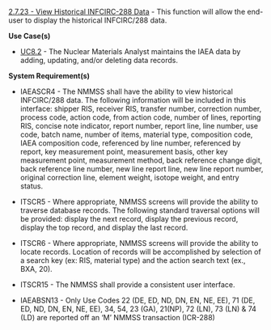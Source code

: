 <a href="https://dev.azure.com/Link-Technologies/NMMSS%20Requirements/_workitems/edit/320/" target="_blank">2.7.23 - View Historical INFCIRC-288 Data</a> - This function will allow the end-user to display the historical INFCIRC/288 data.



**Use Case(s)**

- <a href="https://dev.azure.com/Link-Technologies/NMMSS%20Requirements/_workitems/edit/458/" target="_blank">UC8.2</a> - The Nuclear Materials Analyst maintains the IAEA data by adding, updating, and/or deleting data records.


**System Requirement(s)**

- IAEASCR4 - The NMMSS shall have the ability to view historical INFCIRC/288 data. The following information will be included in this interface: shipper RIS, receiver RIS, transfer number, correction number, process code, action code, from action code, number of lines, reporting RIS, concise note indicator, report number, report line, line number, use code, batch name, number of items, material type, composition code, IAEA composition code, referenced by line number, referenced by report, key measurement point, measurement basis, other key measurement point, measurement method, back reference change digit, back reference line number, new line report line, new line report number, original correction line, element weight, isotope weight, and entry status.

- ITSCR5 - Where appropriate, NMMSS screens will provide the ability to traverse database records. The following standard traversal options will be provided: display the next record, display the previous record, display the top record, and display the last record.

- ITSCR6 - Where appropriate, NMMSS screens will provide the ability to locate records. Location of records will be accomplished by selection of a search key (ex: RIS, material type) and the action search text (ex., BXA, 20).

- ITSCR15 - The NMMSS shall provide a consistent user interface.

- IAEABSN13 - Only Use Codes 22 (DE, ED, ND, DN, EN, NE, EE), 71 (DE, ED, ND, DN, EN, NE, EE), 34, 54, 23 (GA), 21(NP), 72 (LN), 73 (LN) & 74 (LD) are reported off an ‘M’ NMMSS transaction (ICR-288)